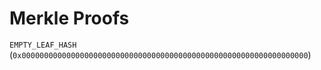 Merkle Proofs
===

`EMPTY_LEAF_HASH` (`0x0000000000000000000000000000000000000000000000000000000000000000`)
